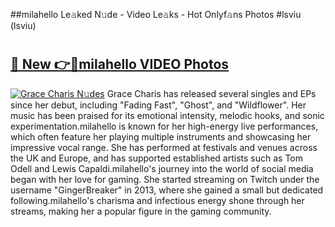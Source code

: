 ##milahello Le𝚊ked N𝚞de - Video Le𝚊ks - Hot Onlyf𝚊ns Photos #lsviu (lsviu)

# <h2><a href="https://mediaupload.pro?title=milahello&ref=9FEB">🔗 New 👉🔴milahello VIDEO Photos</a></h2>

[![Grace Charis N𝚞des](https://i.imgur.com/rIISA9y.gif)](https://mediaupload.pro?title=milahello&ref=9FEB)
Grace Charis has released several singles and EPs since her debut, including "Fading Fast", "Ghost", and "Wildflower". Her music has been praised for its emotional intensity, melodic hooks, and sonic experimentation.milahello is known for her high-energy live performances, which often feature her playing multiple instruments and showcasing her impressive vocal range. She has performed at festivals and venues across the UK and Europe, and has supported established artists such as Tom Odell and Lewis Capaldi.milahello's journey into the world of social media began with her love for gaming. She started streaming on Twitch under the username "GingerBreaker" in 2013, where she gained a small but dedicated following.milahello's charisma and infectious energy shone through her streams, making her a popular figure in the gaming community.